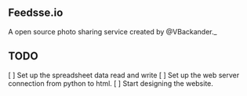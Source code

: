 ## Feedsse.io 
A open source photo sharing service created by @VBackander._

## TODO
[ ] Set up the spreadsheet data read and write
[ ] Set up the web server connection from python to html.
[ ] Start designing the website.